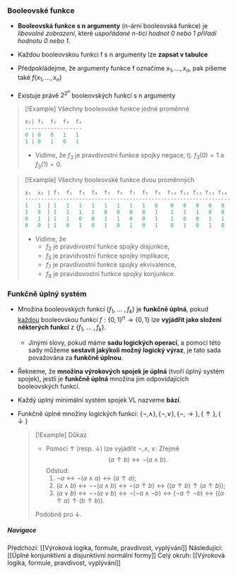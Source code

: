 ### **Booleovské funkce**
- **Booleovská funkce s n argumenty** (n-ární booleovská funkce) je *libovolné zobrazení*, které *uspořádané n-tici hodnot 0 nebo 1 přiřadí hodnotu 0 nebo 1.*
- Každou booleovskou funkci f s n argumenty lze **zapsat v tabulce**
- Předpokládejme, že argumenty funkce f označíme $x_{1}, ..., x_{n}$, pak píšeme také $f(x_{1}, ..., x_{n})$

- Existuje právě $2^{2^{n}}$ booleovských funkcí s n argumenty

>[!Example] Všechny booleovské funkce jedné proměnné
>
>```js
>x₁| f₁  f₂  f₃  f₄ 
>------------------
> 0 | 0   0   1   1
> 1 | 0   1   0   1
> ```
> - Vidíme, že $f_{3}$ je pravdivostní funkce spojky negace, tj. $f_{3}(0)=1$ a $f_{3}(1)=0$.

>[!Example] Všechny booleovské funkce dvou proměnných
>```js
>x₁  x₂ | f₁  f₂  f₃  f₄  f₅  f₆  f₇  f₈  f₉  f₁₀ f₁₁ f₁₂ f₁₃ f₁₄ f₁₅ f₁₆
>--------------------------------------------------------------------------
>1   1  | 1   1   1   1   1   1   1   1   0    0   0   0   0   0   0   0                            
>1   0  | 1   1   1   1   0   0   0   0   1    1   1   1   0   0   0   0                           
>0   1  | 1   1   0   0   1   1   0   0   1    1   0   0   1   1   0   0                      
>0   0  | 1   0   1   0   1   0   1   0   1    0   1   0   1   0   1   0                             
>```
>
>- Vidíme, že 
>	- $f_{2}$ je pravdivostní funkce spojky disjunkce, 
>	- $f_{5}$ je pravidvostní funkce spojky implikace, 
>	- $f_{7}$ je pravdivostní funkce spojky ekvivalence, 
>	- $f_{8}$ je pravidovostní funkce spojky konjunkce.


### **Funkčně úplný systém**
- Množina booleovských funkcí $\{f_{1},\ ...\ ,f_{k}\}$ je **funkčně úplná**, pokud <u>každou</u> booleovskou funkci $f: \{0, 1\}^{n} \rightarrow \{0, 1\}$ lze **vyjádřit jako složení některých funkcí** z $\{f_{1},\ ...\ ,f_{k}\}$.
	- Jinými slovy, pokud máme **sadu logických operací**, a pomocí této sady můžeme **sestavit jakýkoli možný logický výraz**, je tato sada považována za **funkčně úplnou**.

- Řekneme, že **množina výrokových spojek je úplná** (tvoří úplný systém spojek), jestli je **funkčně úplná** množina jim odpovídajících booleovských funkcí.
- Každý úplný minimální systém spojek VL nazveme **bází**.

- Funkčně úplné množiny logických funkcí: $\{\neg,\land\}, \{\neg, \lor\}, \{\neg, \rightarrow\}, \{\uparrow\}, \{\downarrow\}$

  >[!Example] Důkaz
  >- Pomocí $\uparrow$ (resp. $\downarrow$) lze vyjádřit $\neg,\land, \lor$:
  >  Zřejmě $$(a \uparrow b) \leftrightarrow \neg(a \land b).$$
  >  Odstud:
  > 	 1. $\neg a \leftrightarrow \neg (a \land a) \leftrightarrow (a \uparrow a);$
  > 	 2. $(a \land b) \leftrightarrow \neg \neg (a \land b) \leftrightarrow \neg (a \uparrow b) \leftrightarrow ((a \uparrow b) \uparrow (a \uparrow b));$
  > 	 3. $(a \lor b) \leftrightarrow \neg \neg (a \lor b) \leftrightarrow \neg (\neg a \land \neg b) \leftrightarrow (\neg a \uparrow \neg b) \leftrightarrow ((a \uparrow a) \uparrow (b \uparrow b)).$
  > 
  > Podobně pro $\downarrow$.
  
  
##### Navigace
Předchozí: [[Výroková logika, formule, pravdivost, vyplývání]]
Následující: [[Úplné konjunktivní a disjunktivní normální formy]]
Celý okruh: [[Výroková logika, formule, pravdivost, vyplývání]]